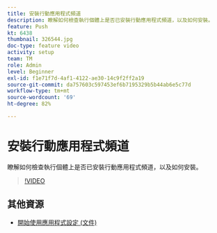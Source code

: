 ```yaml
---
title: 安裝行動應用程式頻道
description: 瞭解如何檢查執行個體上是否已安裝行動應用程式頻道，以及如何安裝。
feature: Push
kt: 6438
thumbnail: 326544.jpg
doc-type: feature video
activity: setup
team: TM
role: Admin
level: Beginner
exl-id: f1e71f7d-4af1-4122-ae30-14c9f2ff2a19
source-git-commit: da757603c597453ef6b7195329b5b44ab6e5c77d
workflow-type: tm+mt
source-wordcount: '69'
ht-degree: 82%

---
```


# 安裝行動應用程式頻道

瞭解如何檢查執行個體上是否已安裝行動應用程式頻道，以及如何安裝。

>[!VIDEO](https://video.tv.adobe.com/v/326544?quality=12)

## 其他資源

* [開始使用應用程式設定 (文件)](https://experienceleague.adobe.com/docs/campaign-classic/using/sending-messages/sending-push-notifications/configure-the-mobile-app/get-started-app-config.html?lang=en#installing-package-ios)
